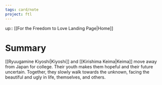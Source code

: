 ```yaml
---
tags: card/note
project: ftl
---
```

up:: [[For the Freedom to Love Landing Page|Home]]
# Summary

[[Ryuugamine Kiyoshi|Kiyoshi]] and [[Kirishima Keima|Keima]] move away from Japan for college. Their youth makes them hopeful and their future uncertain. Together, they slowly walk towards the unknown, facing the beautiful and ugly in life, themselves, and others.